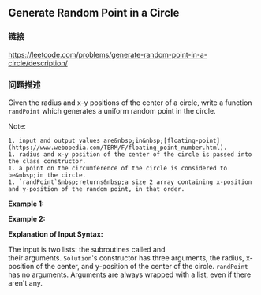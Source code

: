 ## Generate Random Point in a Circle  
### 链接  
https://leetcode.com/problems/generate-random-point-in-a-circle/description/  
### 问题描述
Given the radius and x-y positions of the center of a circle, write a function `randPoint`&nbsp;which&nbsp;generates a uniform random&nbsp;point in the circle.

Note:

	1. input and output values are&nbsp;in&nbsp;[floating-point](https://www.webopedia.com/TERM/F/floating_point_number.html).
	1. radius and x-y position of the center of the circle is passed into the class constructor.
	1. a point on the circumference of the circle is considered to be&nbsp;in the circle.
	1. `randPoint`&nbsp;returns&nbsp;a size 2 array containing x-position and y-position of the random point, in that order.

**Example 1:**

**Example 2:**

**Explanation of Input Syntax:**

The input is two lists:&nbsp;the subroutines called&nbsp;and their&nbsp;arguments.&nbsp;`Solution`&#39;s&nbsp;constructor has three arguments, the radius, x-position of the center, and y-position of the center of the circle. `randPoint` has no arguments.&nbsp;Arguments&nbsp;are&nbsp;always wrapped with a list, even if there aren&#39;t any.
